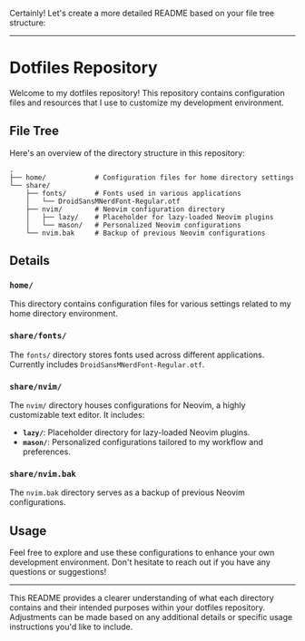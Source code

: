 Certainly! Let's create a more detailed README based on your file tree structure:

---

# Dotfiles Repository

Welcome to my dotfiles repository! This repository contains configuration files and resources that I use to customize my development environment.

## File Tree

Here's an overview of the directory structure in this repository:

```
.
├── home/            # Configuration files for home directory settings
└── share/
    ├── fonts/       # Fonts used in various applications
    │   └── DroidSansMNerdFont-Regular.otf
    ├── nvim/        # Neovim configuration directory
    │   ├── lazy/    # Placeholder for lazy-loaded Neovim plugins
    │   └── mason/   # Personalized Neovim configurations
    └── nvim.bak     # Backup of previous Neovim configurations
```

## Details

### `home/`

This directory contains configuration files for various settings related to my home directory environment.

### `share/fonts/`

The `fonts/` directory stores fonts used across different applications. Currently includes `DroidSansMNerdFont-Regular.otf`.

### `share/nvim/`

The `nvim/` directory houses configurations for Neovim, a highly customizable text editor. It includes:

- **`lazy/`**: Placeholder directory for lazy-loaded Neovim plugins.
- **`mason/`**: Personalized configurations tailored to my workflow and preferences.

### `share/nvim.bak`

The `nvim.bak` directory serves as a backup of previous Neovim configurations.

## Usage

Feel free to explore and use these configurations to enhance your own development environment. Don't hesitate to reach out if you have any questions or suggestions!

---

This README provides a clearer understanding of what each directory contains and their intended purposes within your dotfiles repository. Adjustments can be made based on any additional details or specific usage instructions you'd like to include.
